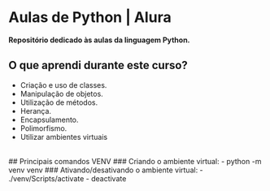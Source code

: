 # Aulas de Python | Alura
**Repositório dedicado às aulas da linguagem Python.**
<br/>
## O que aprendi durante este curso?
-  Criação e uso de classes.
-  Manipulação de objetos.
-  Utilização de métodos.
-  Herança.
-  Encapsulamento.
-  Polimorfismo.
-  Utilizar ambientes virtuais
<br/>
## Principais comandos VENV
### Criando o ambiente virtual:
- python -m venv venv
### Ativando/desativando o ambiente virtual:
- ./venv/Scripts/activate
-  deactivate
